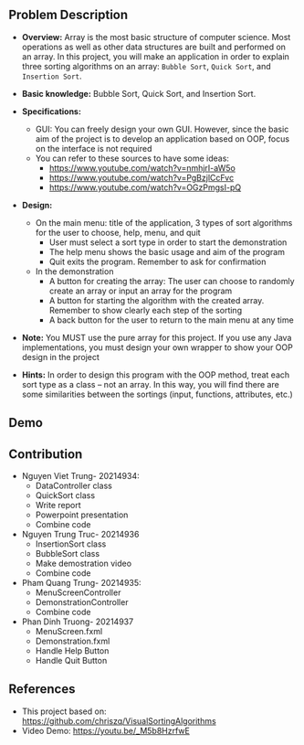## Problem Description
* **Overview:** Array is the most basic structure of computer science. Most operations as well as other 
data structures are built and performed on an array. In this project, you will make an application in 
order to explain three sorting algorithms on an array: `Bubble Sort`, `Quick Sort`, and `Insertion Sort`.

* **Basic knowledge:** Bubble Sort, Quick Sort, and Insertion Sort.

* **Specifications:**
    - GUI: You can freely design your own GUI. However, since the basic aim of the project is to develop an application based on OOP, focus on the interface is not required
    - You can refer to these sources to have some ideas: 
        - https://www.youtube.com/watch?v=nmhjrI-aW5o
        - https://www.youtube.com/watch?v=PgBzjlCcFvc
        - https://www.youtube.com/watch?v=OGzPmgsI-pQ
* **Design:**
    - On the main menu: title of the application, 3 types of sort algorithms for the user to choose, help, menu, and quit
        - User must select a sort type in order to start the demonstration
        - The help menu shows the basic usage and aim of the program
        - Quit exits the program. Remember to ask for confirmation
    - In the demonstration
        - A button for creating the array: The user can choose to randomly create an array or input an array for the program
        - A button for starting the algorithm with the created array. Remember to show clearly each step of the sorting
        - A back button for the user to return to the main menu at any time
* **Note:** You MUST use the pure array for this project. If you use any Java implementations, you must 
design your own wrapper to show your OOP design in the project
* **Hints:** In order to design this program with the OOP method, treat each sort type as a class – not an array. 
In this way, you will find there are some similarities between the sortings (input, functions, attributes, etc.)

## Demo

## Contribution
* Nguyen Viet Trung- 20214934:
    - DataController class
    - QuickSort class
    -	Write report
    -	Powerpoint presentation
    -	Combine code
* Nguyen Trung Truc- 20214936
    -	InsertionSort class
    -	BubbleSort class
    -	Make demostration video
    -	Combine code
* Pham Quang Trung- 20214935:
    -	MenuScreenController 
    -	DemonstrationController
    -	Combine code
* Phan Dinh Truong- 20214937
    -	MenuScreen.fxml
    -	Demonstration.fxml
    -	Handle Help Button
    -	Handle Quit Button
## References
* This project based on: https://github.com/chriszq/VisualSortingAlgorithms
* Video Demo: https://youtu.be/_M5b8HzrfwE
